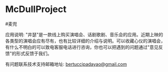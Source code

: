 # McDullProject
#麦兜

应用说明: "井瑟"是一款线上购买演唱会、话剧歌剧、音乐会的应用。近期上映的各类型的演唱会应有尽有，也有比较详细的介绍与说明。可以收藏心仪的演唱会，有什么不明白的可以致电客服电话进行咨询，你也可以把遇到的问题通过"意见反馈"的形式反馈于我们。

有问题联系技术支持邮箱地址: bertuccipadayao@gmail.com 
